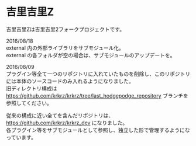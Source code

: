 # 吉里吉里Z

吉里吉里Zは吉里吉里2フォークプロジェクトです。  

2016/08/18  
external 内の外部ライブラリをサブモジュール化。  
external の各フォルダが空の場合は、サブモジュールのアップデートを。

2016/08/09  
プラグイン等全て一つのリポジトリに入れていたものを削除し、このリポジトリには本体のソースコードのみ入れるようになりました。  
旧ディレクトリ構成は <https://github.com/krkrz/krkrz/tree/last_hodgepodge_repository> ブランチを参照してください。

従来の構成に近い全てを含んだリポジトリは、<https://github.com/krkrz/krkrz_dev> になりました。  
各プラグイン等をサブモジュールとして参照し、独立した形で管理するようになっています。
